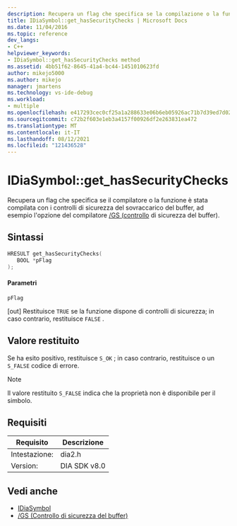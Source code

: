 ```yaml
---
description: Recupera un flag che specifica se la compilazione o la funzione è stata compilata con i controlli di sicurezza del sovraccarico del buffer (ad esempio, l'opzione del compilatore /GS (controllo di sicurezza del buffer)).
title: IDiaSymbol::get_hasSecurityChecks | Microsoft Docs
ms.date: 11/04/2016
ms.topic: reference
dev_langs:
- C++
helpviewer_keywords:
- IDiaSymbol::get_hasSecurityChecks method
ms.assetid: 4bb51f62-8645-41a4-bc44-1451010623fd
author: mikejo5000
ms.author: mikejo
manager: jmartens
ms.technology: vs-ide-debug
ms.workload:
- multiple
ms.openlocfilehash: e417293cec0cf25a1a288633e06b6eb05926ac71b7d39ed7d02e41123f0b5ad6
ms.sourcegitcommit: c72b2f603e1eb3a4157f00926df2e263831ea472
ms.translationtype: MT
ms.contentlocale: it-IT
ms.lasthandoff: 08/12/2021
ms.locfileid: "121436528"
---
```

# <a name="idiasymbolget_hassecuritychecks"></a>IDiaSymbol::get_hasSecurityChecks
Recupera un flag che specifica se il compilatore o la funzione è stata compilata con i controlli di sicurezza del sovraccarico del buffer, ad esempio l'opzione del compilatore [/GS (controllo](/cpp/build/reference/gs-buffer-security-check) di sicurezza del buffer).

## <a name="syntax"></a>Sintassi

```C++
HRESULT get_hasSecurityChecks(
   BOOL *pFlag
);
```

#### <a name="parameters"></a>Parametri
 `pFlag`

[out] Restituisce `TRUE` se la funzione dispone di controlli di sicurezza; in caso contrario, restituisce `FALSE` .

## <a name="return-value"></a>Valore restituito
 Se ha esito positivo, restituisce `S_OK` ; in caso contrario, restituisce o un `S_FALSE` codice di errore.

> [!NOTE]
> Il valore restituito `S_FALSE` indica che la proprietà non è disponibile per il simbolo.

## <a name="requirements"></a>Requisiti

|Requisito|Descrizione|
|-----------------|-----------------|
|Intestazione:|dia2.h|
|Version:|DIA SDK v8.0|

## <a name="see-also"></a>Vedi anche
- [IDiaSymbol](../../debugger/debug-interface-access/idiasymbol.md)
- [/GS (Controllo di sicurezza del buffer)](/cpp/build/reference/gs-buffer-security-check)
